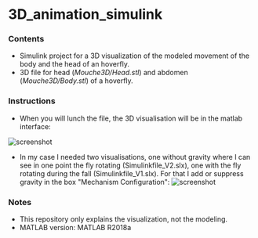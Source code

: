 # 3D_animation_simulink

### Contents
- Simulink project for a 3D visualization of the modeled movement of the body and the head of an hoverfly.
- 3D file for head (_Mouche3D/Head.stl_) and abdomen (_Mouche3D/Body.stl_) of a hoverfly.


### Instructions

- When you will lunch the file, the 3D visualisation will be in the matlab interface:

![screenshot](https://user-images.githubusercontent.com/100707728/156327397-3d925374-3167-46ac-969c-c573c94f6310.png)

- In my case I needed two visualisations, one without gravity where I can see in one point the fly rotating (Simulinkfile_V2.slx), one with the fly rotating during the fall (Simulinkfile_V1.slx). For that I add or suppress gravity in the box "Mechanism Configuration": 
![screenshot](https://user-images.githubusercontent.com/100707728/156331065-db82e784-4d51-46bb-b5ca-17113085d56a.png)

### Notes
- This repository only explains the visualization, not the modeling.
- MATLAB version: MATLAB R2018a
